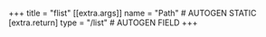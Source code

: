 +++
title = "flist"
[[extra.args]]
name = "Path" # AUTOGEN STATIC
[extra.return]
type = "/list" # AUTOGEN FIELD
+++
